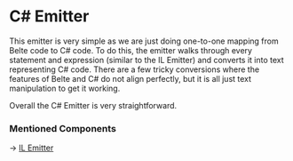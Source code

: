 # C# Emitter

This emitter is very simple as we are just doing one-to-one mapping from Belte code to C# code. To do this, the emitter
walks through every statement and expression (similar to the IL Emitter) and converts it into text representing C# code.
There are a few tricky conversions where the features of Belte and C# do not align perfectly, but it is all just text
manipulation to get it working.

Overall the C# Emitter is very straightforward.

### Mentioned Components

-> [IL Emitter](ILEmitter.md)
